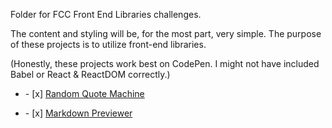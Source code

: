 Folder for FCC Front End Libraries challenges.
<div>
<p>The content and styling will be, for the most part, very simple. The purpose of these projects is to utilize front-end libraries.</p>
<p>(Honestly, these projects work best on CodePen. I might not have included Babel or React & ReactDOM correctly.)</p>
</div>
<ul><li>- [x]  <a href="https://saltyhobo.github.io/freecodecamp/front-end-lib/random-quote-machine.html">Random Quote Machine</a></li></ul>
<ul><li>- [x] <a href="https://saltyhobo.github.io/freecodecamp/front-end-lib/markdown-previewer.html">Markdown Previewer</a></li></ul>
